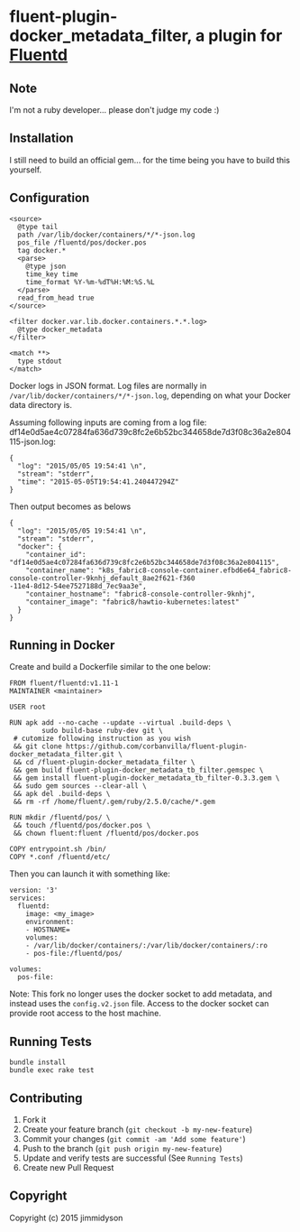 # fluent-plugin-docker_metadata_filter, a plugin for [Fluentd](http://fluentd.org)

## Note
I'm not a ruby developer... please don't judge my code :)

## Installation

I still need to build an official gem... for the time being you have to build this yourself.

## Configuration
```
<source>
  @type tail
  path /var/lib/docker/containers/*/*-json.log
  pos_file /fluentd/pos/docker.pos
  tag docker.*
  <parse>
    @type json
    time_key time
    time_format %Y-%m-%dT%H:%M:%S.%L
  </parse>
  read_from_head true
</source>

<filter docker.var.lib.docker.containers.*.*.log>
  @type docker_metadata
</filter>

<match **>
  type stdout
</match>
```

Docker logs in JSON format. Log files are normally in
`/var/lib/docker/containers/*/*-json.log`, depending on what your Docker
data directory is.

Assuming following inputs are coming from a log file:
df14e0d5ae4c07284fa636d739c8fc2e6b52bc344658de7d3f08c36a2e804115-json.log:
```
{
  "log": "2015/05/05 19:54:41 \n",
  "stream": "stderr",
  "time": "2015-05-05T19:54:41.240447294Z"
}
```

Then output becomes as belows
```
{
  "log": "2015/05/05 19:54:41 \n",
  "stream": "stderr",
  "docker": {
    "container_id": "df14e0d5ae4c07284fa636d739c8fc2e6b52bc344658de7d3f08c36a2e804115",
    "container_name": "k8s_fabric8-console-container.efbd6e64_fabric8-console-controller-9knhj_default_8ae2f621-f360
-11e4-8d12-54ee7527188d_7ec9aa3e",
    "container_hostname": "fabric8-console-controller-9knhj",
    "container_image": "fabric8/hawtio-kubernetes:latest"
  }
}
```
## Running in Docker
Create and build a Dockerfile similar to the one below:
```
FROM fluent/fluentd:v1.11-1
MAINTAINER <maintainer>

USER root

RUN apk add --no-cache --update --virtual .build-deps \
        sudo build-base ruby-dev git \
 # cutomize following instruction as you wish
 && git clone https://github.com/corbanvilla/fluent-plugin-docker_metadata_filter.git \
 && cd /fluent-plugin-docker_metadata_filter \
 && gem build fluent-plugin-docker_metadata_tb_filter.gemspec \
 && gem install fluent-plugin-docker_metadata_tb_filter-0.3.3.gem \
 && sudo gem sources --clear-all \
 && apk del .build-deps \
 && rm -rf /home/fluent/.gem/ruby/2.5.0/cache/*.gem

RUN mkdir /fluentd/pos/ \
 && touch /fluentd/pos/docker.pos \
 && chown fluent:fluent /fluentd/pos/docker.pos

COPY entrypoint.sh /bin/
COPY *.conf /fluentd/etc/
```

Then you can launch it with something like:

```
version: '3'
services:
  fluentd:
    image: <my_image>
    environment:
    - HOSTNAME=
    volumes:
    - /var/lib/docker/containers/:/var/lib/docker/containers/:ro
    - pos-file:/fluentd/pos/

volumes:
  pos-file:
```

Note: This fork no longer uses the docker socket to add metadata, and instead uses the `config.v2.json` file. Access to the docker socket can provide root access to the host machine.

## Running Tests
```
bundle install
bundle exec rake test
```
## Contributing

1. Fork it
2. Create your feature branch (`git checkout -b my-new-feature`)
3. Commit your changes (`git commit -am 'Add some feature'`)
4. Push to the branch (`git push origin my-new-feature`)
5. Update and verify tests are successful (See `Running Tests`)
6. Create new Pull Request

## Copyright
  Copyright (c) 2015 jimmidyson
